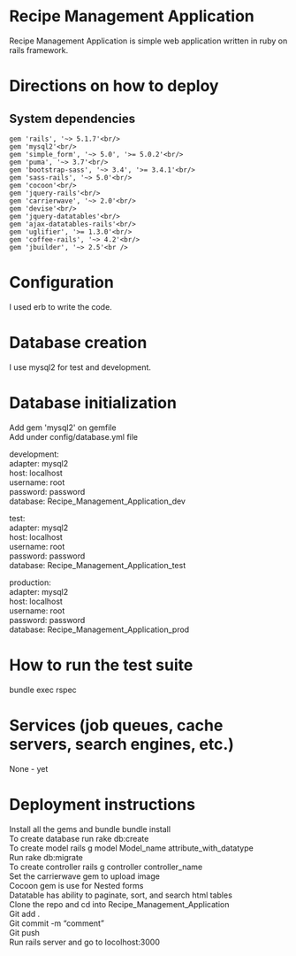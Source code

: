 # **Recipe Management Application**

Recipe Management Application is simple web application written in ruby on rails framework.

# **Directions on how to deploy**

## **System dependencies**

```
gem 'rails', '~> 5.1.7'<br/>
gem 'mysql2'<br/>
gem 'simple_form', '~> 5.0', '>= 5.0.2'<br/>
gem 'puma', '~> 3.7'<br/>
gem 'bootstrap-sass', '~> 3.4', '>= 3.4.1'<br/>
gem 'sass-rails', '~> 5.0'<br/>
gem 'cocoon'<br/>
gem 'jquery-rails'<br/>
gem 'carrierwave', '~> 2.0'<br/>
gem 'devise'<br/>
gem 'jquery-datatables'<br/>
gem 'ajax-datatables-rails'<br/>
gem 'uglifier', '>= 1.3.0'<br/>
gem 'coffee-rails', '~> 4.2'<br/>
gem 'jbuilder', '~> 2.5'<br />

```

# **Configuration**

I used erb to write the code.

# **Database creation**

I use mysql2 for test and development.

# **Database initialization**

Add gem 'mysql2' on gemfile<br/>
Add under config/database.yml file<br/>

development:<br/>
  adapter: mysql2<br/>
  host: localhost<br/>
  username: root<br/>
  password: password<br/>
  database: Recipe_Management_Application_dev<br/>
 
test:<br/>
  adapter: mysql2<br/>
  host: localhost<br/>
  username: root<br/>
  password: password<br/>
  database: Recipe_Management_Application_test <br/>

production:<br/>
  adapter: mysql2<br/>
  host: localhost<br/>
  username: root<br/>
  password: password<br/>
  database: Recipe_Management_Application_prod <br/>

# **How to run the test suite**

bundle exec rspec

# **Services (job queues, cache servers, search engines, etc.)**

None - yet

# **Deployment instructions**

Install all the gems and bundle bundle install<br/>
To create database run rake db:create<br/>
To create model rails g model Model_name attribute_with_datatype<br/>
Run rake db:migrate<br/>
To create controller rails g controller controller_name <br/>
Set the carrierwave gem to upload image<br/>
Cocoon gem is use for Nested forms<br/>
Datatable has ability to paginate, sort, and search html tables<br/>
Clone the repo and cd into Recipe_Management_Application<br/>
Git add .<br/>
Git commit -m “comment”<br/>
Git push<br/>
Run rails server and go to locolhost:3000<br/>





